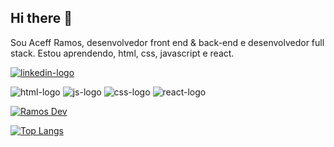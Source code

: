 ## Hi there 👋

Sou Aceff Ramos, desenvolvedor front end & back-end e desenvolvedor full stack.
Estou aprendendo, html, css, javascript e react.

<a href="www.linkedin.com/in/aceff-ramos-74b746304"><img src="https://img.shields.io/badge/LinkedIn-0077B5?style=for-the-badge&logo=linkedin&logoColor=white" alt="linkedin-logo"/></a>

<img src="https://img.shields.io/badge/HTML-239120?style=for-the-badge&logo=html5&logoColor=white" alt="html-logo"/>
<img src="https://img.shields.io/badge/JavaScript-F7DF1E?style=for-the-badge&logo=javascript&logoColor=black" alt="js-logo"/>

<img src="https://img.shields.io/badge/CSS3-1572B6?style=for-the-badge&logo=css3&logoColor=white" alt="css-logo"/>

<img src="https://img.shields.io/badge/React-20232A?style=for-the-badge&logo=react&logoColor=61DAFB" alt="react-logo"/>

[![Ramos Dev](https://github-readme-stats.vercel.app/api?username=ramos1031)](https://github.com/anuraghazra/github-readme-stats)

[![Top Langs](https://github-readme-stats.vercel.app/api/top-langs/?username=ramos1031)](https://github.com/anuraghazra/github-readme-stats)



